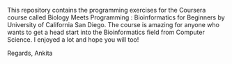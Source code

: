 This repository contains the programming exercises for the Coursera course called Biology Meets Programming : Bioinformatics for Beginners by University of California San Diego.
The course is amazing for anyone who wants to get a head start into the Bioinformatics field from Computer Science. I enjoyed a lot and hope you will too!

Regards,
Ankita
